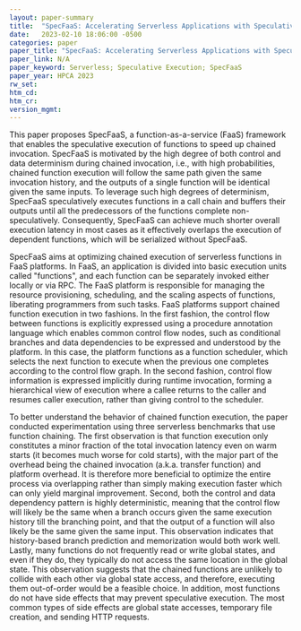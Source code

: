 ```yaml
---
layout: paper-summary
title:  "SpecFaaS: Accelerating Serverless Applications with Speculative Function Execution"
date:   2023-02-10 18:06:00 -0500
categories: paper
paper_title: "SpecFaaS: Accelerating Serverless Applications with Speculative Function Execution"
paper_link: N/A
paper_keyword: Serverless; Speculative Execution; SpecFaaS
paper_year: HPCA 2023
rw_set:
htm_cd:
htm_cr:
version_mgmt:
---
```


This paper proposes SpecFaaS, a function-as-a-service (FaaS) framework that enables the speculative execution of 
functions to speed up chained invocation. SpecFaaS is motivated by the high degree of both control and data 
determinism during chained invocation, i.e., with high probabilities, chained function execution will
follow the same path given the same invocation history, and the outputs of a single function will be identical
given the same inputs. To leverage such high degrees of determinism, SpecFaaS speculatively executes functions in
a call chain and buffers their outputs until all the predecessors of the functions complete non-speculatively.
Consequently, SpecFaaS can achieve much shorter overall execution latency in most cases as it effectively overlaps
the execution of dependent functions, which will be serialized without SpecFaaS.

SpecFaaS aims at optimizing chained execution of serverless functions in FaaS platforms. In FaaS, an application
is divided into basic execution units called "functions", and each function can be separately invoked either locally
or via RPC. The FaaS platform is responsible for managing the resource provisioning, scheduling, and the scaling
aspects of functions, liberating programmers from such tasks. FaaS platforms support chained function execution
in two fashions. In the first fashion, the control flow between functions is explicitly expressed using a procedure
annotation language which enables common control flow nodes, such as conditional branches and data dependencies to
be expressed and understood by the platform. In this case, the platform functions as a function scheduler, which
selects the next function to execute when the previous one completes according to the control flow graph.
In the second fashion, control flow information is expressed implicitly during runtime invocation, forming a 
hierarchical view of execution where a callee returns to the caller and resumes caller execution, rather than
giving control to the scheduler. 

To better understand the behavior of chained function execution, the paper conducted experimentation using three
serverless benchmarks that use function chaining. The first observation is that function execution only constitutes 
a minor fraction of the total invocation latency even on warm starts (it becomes much worse for cold starts), with the
major part of the overhead being the chained invocation (a.k.a. transfer function) and platform overhead. It is 
therefore more beneficial to optimize the entire process via overlapping rather than simply making execution faster
which can only yield marginal improvement. 
Second, both the control and data dependency pattern is highly deterministic, meaning that the control flow will likely
be the same when a branch occurs given the same execution history till the branching point, and that the output of a
function will also likely be the same given the same input. 
This observation indicates that history-based branch prediction and memorization would both work well.
Lastly, many functions do not frequently read or write global states, and even if they do, they typically
do not access the same location in the global state.
This observation suggests that the chained functions are unlikely to collide with each other via global state
access, and therefore, executing them out-of-order would be a feasible choice.
In addition, most functions do not have side effects that may prevent speculative execution. The most common types
of side effects are global state accesses, temporary file creation, and sending HTTP requests. 